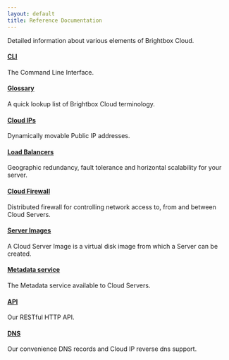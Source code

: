 ```yaml
---
layout: default
title: Reference Documentation
---
```


Detailed information about various elements of Brightbox Cloud.

<div class="grid_11 alpha" markdown="1">

#### [CLI](/reference/cli/)

The Command Line Interface.

#### [Glossary](/reference/glossary/)

A quick lookup list of Brightbox Cloud terminology.

#### [Cloud IPs](/reference/cloud-ips/)

Dynamically movable Public IP addresses.

#### [Load Balancers](/reference/load-balancers/)

Geographic redundancy, fault tolerance and horizontal scalability for
your server.

#### [Cloud Firewall](/reference/firewall/)

Distributed firewall for controlling network access to, from and
between Cloud Servers.

</div>

<div class="grid_11 prefix_2" markdown="1">

#### [Server Images](/reference/server-images/)

A Cloud Server Image is a virtual disk image from which a Server can
be created.

#### [Metadata service](/reference/metadata-service/)

The Metadata service available to Cloud Servers.

#### [API](/reference/api/)

Our RESTful HTTP API.

#### [DNS](/reference/dns/)

Our convenience DNS records and Cloud IP reverse dns support.

</div>
